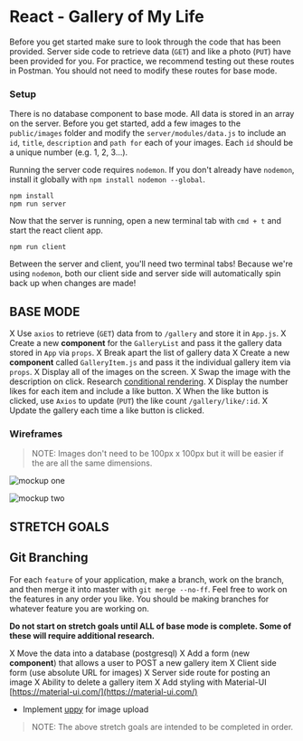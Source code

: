 # React - Gallery of My Life

Before you get started make sure to look through the code that has been provided. Server side code to retrieve data (`GET`) and like a photo (`PUT`) have been provided for you. For practice, we recommend testing out these routes in Postman. You should not need to modify these routes for base mode.

### Setup

There is no database component to base mode. All data is stored in an array on the server. Before you get started, add a few images to the `public/images` folder and modify the `server/modules/data.js` to include an `id`, `title`, `description` and `path for` each of your images. Each `id` should be a unique number (e.g. 1, 2, 3...).

Running the server code requires `nodemon`. If you don't already have `nodemon`, install it globally with `npm install nodemon --global`.

```
npm install
npm run server
```

Now that the server is running, open a new terminal tab with `cmd + t` and start the react client app.

```
npm run client
```

Between the server and client, you'll need two terminal tabs! Because we're using `nodemon`, both our client side and server side will automatically spin back up when changes are made!

## BASE MODE
X Use `axios` to retrieve (`GET`) data from to `/gallery` and store it in `App.js`.
X Create a new **component** for the `GalleryList` and pass it the gallery data stored in `App` via `props`.
    X Break apart the list of gallery data
X Create a new **component** called `GalleryItem.js` and pass it the individual gallery item via `props`. 
    X Display all of the images on the screen.
X Swap the image with the description on click. Research [conditional rendering](https://reactjs.org/docs/conditional-rendering.html).
X Display the number likes for each item and include a like button.
X When the like button is clicked, use `Axios` to update (`PUT`) the like count `/gallery/like/:id`.
    X Update the gallery each time a like button is clicked.

### Wireframes

> NOTE: Images don't need to be 100px x 100px but it will be easier if the are all the same dimensions.

![mockup one](wireframes/first-mockup.png)

![mockup two](wireframes/second-mockup.png)

## STRETCH GOALS

## Git Branching

For each `feature` of your application, make a branch, work on the branch, and then merge it into master with `git merge --no-ff`. Feel free to work on the features in any order you like. You should be making branches for whatever feature you are working on.

**Do not start on stretch goals until ALL of base mode is complete. Some of these will require additional research.**


X Move the data into a database (postgresql)
X Add a form (new **component**) that allows a user to POST a new gallery item
  X Client side form (use absolute URL for images)
  X Server side route for posting an image
X Ability to delete a gallery item
X Add styling with Material-UI [https://material-ui.com/](https://material-ui.com/)
- Implement [uppy](https://uppy.io/) for image upload 

> NOTE: The above stretch goals are intended to be completed in order.
